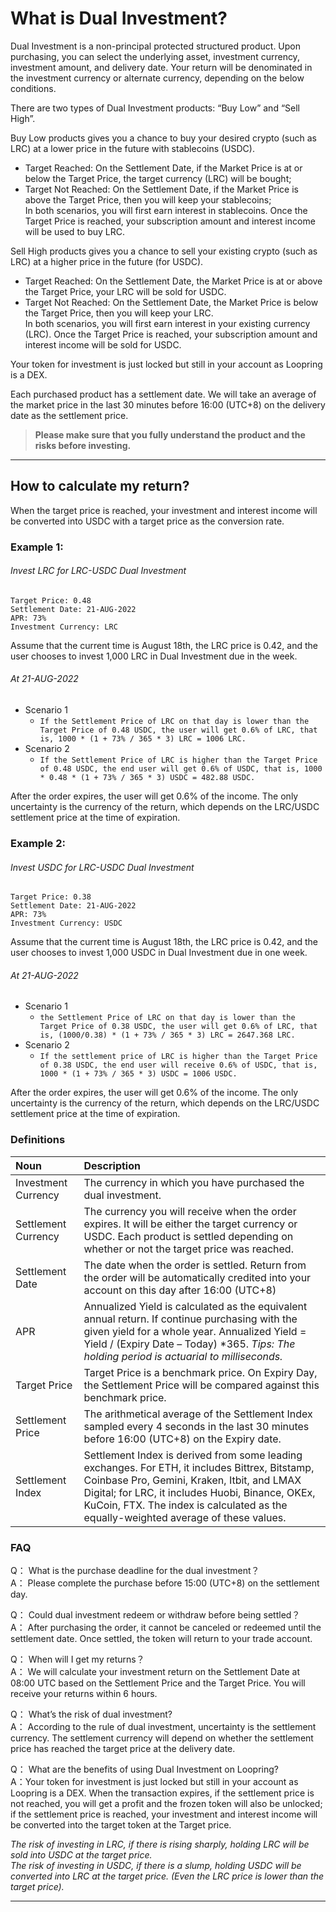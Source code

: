 # What is Dual Investment?

Dual Investment is a non-principal protected structured product. Upon purchasing, you can select the underlying asset,
investment currency, investment amount, and delivery date. Your return will be denominated in the investment currency or
alternate currency, depending on the below conditions.

There are two types of Dual Investment products: “Buy Low” and “Sell High”.

Buy Low products gives you a chance to buy your desired crypto (such as LRC) at a lower price in the future with
stablecoins (USDC).

- Target Reached: On the Settlement Date, if the Market Price is at or below the Target Price, the target currency (LRC)
  will be bought;
- Target Not Reached: On the Settlement Date, if the Market Price is above the Target Price, then you will keep your
  stablecoins;  
  In both scenarios, you will first earn interest in stablecoins. Once the Target Price is reached, your subscription
  amount and interest income will be used to buy LRC.

Sell High products gives you a chance to sell your existing crypto (such as LRC) at a higher price in the future (for
USDC).

- Target Reached: On the Settlement Date, the Market Price is at or above the Target Price, your LRC will be sold for
  USDC.
- Target Not Reached: On the Settlement Date, the Market Price is below the Target Price, then you will keep your LRC.  
  In both scenarios, you will first earn interest in your existing currency (LRC). Once the Target Price is reached,
  your subscription amount and interest income will be sold for USDC.

Your token for investment is just locked but still in your account as Loopring is a DEX.

Each purchased product has a settlement date. We will take an average of the market price in the last 30 minutes before
16:00 (UTC+8) on the delivery date as the settlement price.

> **Please make sure that you fully understand the product and the risks before investing.**
***

## How to calculate my return?

When the target price is reached, your investment and interest income will be converted into USDC with a target price as
the conversion rate.

### Example 1:

###### Invest LRC for LRC-USDC Dual Investment

```text 
Target Price: 0.48   
Settlement Date: 21-AUG-2022   
APR: 73%  
Investment Currency: LRC  
```

Assume that the current time is August 18th, the LRC price is 0.42, and the user chooses to invest 1,000 LRC in Dual
Investment due in the week.

###### At 21-AUG-2022

- Scenario 1
  - `If the Settlement Price of LRC on that day is lower than the Target Price of 0.48 USDC, the user will get 0.6% of LRC, that is, 1000 * (1 + 73% / 365 * 3) LRC = 1006 LRC.`
- Scenario 2
  - `If the Settlement Price of LRC is higher than the Target Price of 0.48 USDC, the end user will get 0.6% of USDC, that is, 1000 * 0.48 * (1 + 73% / 365 * 3) USDC = 482.88 USDC.`

After the order expires, the user will get 0.6% of the income. The only uncertainty is the currency of the return, which
depends on the LRC/USDC settlement price at the time of expiration.

### Example 2:

###### Invest USDC for LRC-USDC Dual Investment

```text 
Target Price: 0.38  
Settlement Date: 21-AUG-2022   
APR: 73%  
Investment Currency: USDC  
```

Assume that the current time is August 18th, the LRC price is 0.42, and the user chooses to invest 1,000 USDC in Dual
Investment due in one week.

###### At 21-AUG-2022

- Scenario 1
  - `the Settlement Price of LRC on that day is lower than the Target Price of 0.38 USDC, the user will get 0.6% of LRC, that is, (1000/0.38) * (1 + 73% / 365 * 3) LRC = 2647.368 LRC.`
- Scenario 2
  - `If the settlement price of LRC is higher than the Target Price of 0.38 USDC, the end user will receive 0.6% of USDC, that is, 1000 * (1 + 73% / 365 * 3) USDC = 1006 USDC.`

After the order expires, the user will get 0.6% of the income. The only uncertainty is the currency of the return, which
depends on the LRC/USDC settlement price at the time of expiration.

### Definitions

| Noun | Description |
| :------------ | :------------ |
| Investment Currency  | The currency in which you have purchased the dual investment.  |
| Settlement Currency  | The currency you will receive when the order expires. It will be either the target currency or USDC. Each product is settled depending on whether or not the target price was reached.  |
| Settlement Date  | The date when the order is settled. Return from the order will be automatically credited into your account on this day after 16:00 (UTC+8) |
| APR  | Annualized Yield is calculated as the equivalent annual return. If continue purchasing with the given yield for a whole year. Annualized Yield = Yield &#47; (Expiry Date – Today) &#42;365.  *Tips: The holding period is actuarial to milliseconds.* |
| Target Price  | Target Price is a benchmark price. On Expiry Day, the Settlement Price will be compared against this benchmark price.  |
| Settlement Price  | The arithmetical average of the Settlement Index sampled every 4 seconds in the last 30 minutes before 16:00 (UTC+8) on the Expiry date.  |
| Settlement Index  | Settlement Index is derived from some leading exchanges. For ETH, it includes Bittrex, Bitstamp, Coinbase Pro, Gemini, Kraken, Itbit, and LMAX Digital; for LRC, it includes Huobi, Binance, OKEx, KuCoin, FTX. The index is calculated as the equally-weighted average of these values.  |

### FAQ

Q： What is the purchase deadline for the dual investment？  
A： Please complete the purchase before 15:00 (UTC+8) on the settlement day.

Q： Could dual investment redeem or withdraw before being settled？  
A： After purchasing the order, it cannot be canceled or redeemed until the settlement date. Once settled, the token will return to your trade account.

Q： When will I get my returns？  
A： We will calculate your investment return on the Settlement Date at 08:00 UTC based on the Settlement Price and the Target Price. You will receive your returns within 6 hours.

Q： What’s the risk of dual investment?  
A： According to the rule of dual investment, uncertainty is the settlement currency. The settlement currency will depend
on whether the settlement price has reached the target price at the delivery date.

Q： What are the benefits of using Dual Investment on Loopring?  
A：Your token for investment is just locked but still in your account as Loopring is a DEX. When the transaction expires,
if the settlement price is not reached, you will get a profit and the frozen token will also be unlocked; if the
settlement price is reached, your investment and interest income will be converted into the target token at the Target
price.

*The risk of investing in LRC, if there is rising sharply, holding LRC will be sold into USDC at the target price.  
The risk of investing in USDC, if there is a slump, holding USDC will be converted into LRC at the target price. (Even
the LRC price is lower than the target price).*
***
